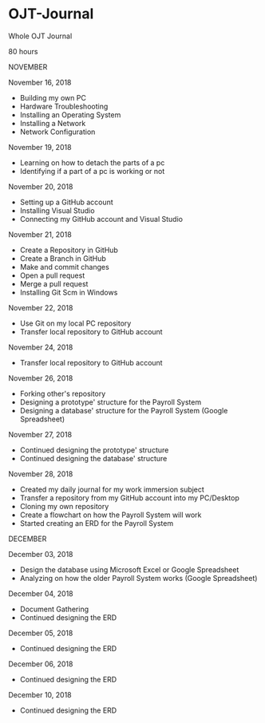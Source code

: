 # OJT-Journal
Whole OJT Journal

80 hours

NOVEMBER

November 16, 2018
- Building my own PC
- Hardware Troubleshooting
- Installing an Operating System
- Installing a Network
- Network Configuration

November 19, 2018
- Learning on how to detach the parts of a pc
- Identifying if a part of a pc is working or not

November 20, 2018
- Setting up a GitHub account
- Installing Visual Studio
- Connecting my GitHub account and Visual Studio

November 21, 2018
- Create a Repository in GitHub
- Create a Branch in GitHub
- Make and commit changes
- Open a pull request
- Merge a pull request
- Installing Git Scm in Windows

November 22, 2018
- Use Git on my local PC repository
- Transfer local repository to GitHub account

November 24, 2018
- Transfer local repository to GitHub account

November 26, 2018
- Forking other's repository
- Designing a prototype' structure for the Payroll System
- Designing a database' structure for the Payroll System (Google Spreadsheet)

November 27, 2018
- Continued designing the prototype' structure
- Continued designing the database' structure

November 28, 2018
- Created my daily journal for my work immersion subject
- Transfer a repository from my GitHub account into my PC/Desktop
- Cloning my own repository
- Create a flowchart on how the Payroll System will work
- Started creating an ERD for the Payroll System

DECEMBER

December 03, 2018
- Design the database using Microsoft Excel or Google Spreadsheet
- Analyzing on how the older Payroll System works (Google Spreadsheet)

December 04, 2018
- Document Gathering
- Continued designing the ERD

December 05, 2018
- Continued designing the ERD

December 06, 2018
- Continued designing the ERD

December 10, 2018
- Continued designing the ERD
